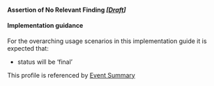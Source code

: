 #### Assertion of No Relevant Finding *[[Draft](http://hl7.org/fhir/stu3/valueset-publication-status.html)]*

#### Implementation guidance
For the overarching usage scenarios in this implementation guide it is expected that:
* status will be ‘final’
 
This profile is referenced by [Event Summary](StructureDefinition-composition-es-1.html)
